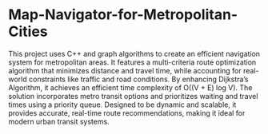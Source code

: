 # Map-Navigator-for-Metropolitan-Cities
This project uses C++ and graph algorithms to create an efficient navigation system for metropolitan areas.
It features a multi-criteria route optimization algorithm that minimizes distance and travel time, while accounting for real-world constraints like traffic and road conditions.
By enhancing Dijkstra’s Algorithm, it achieves an efficient time complexity of O((V + E) log V).
The solution incorporates metro transit options and prioritizes waiting and travel times using a priority queue.
Designed to be dynamic and scalable, it provides accurate, real-time route recommendations, making it ideal for modern urban transit systems.









